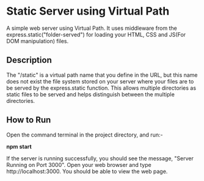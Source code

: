 # Static Server using Virtual Path

A simple web server using Virtual Path. It uses middleware from the express.static("folder-served") for loading your HTML, CSS and JS(For DOM manipulation) files.  

## Description 

The "/static" is a virtual path name that you define in the URL, but this name does not exist the file system stored on your server where your files are to be served by the express.static function. This allows multiple directories as static files to be served and helps distinguish between the multiple directories. 

## How to Run 

Open the command terminal in the project directory, and run:- 

 **npm start**

If the server is running successfully, you should see the message, "Server Running on Port 3000". Open your web browser and type http://localhost:3000. You should be able to view the web page. 





